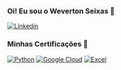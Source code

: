 ### Oi! Eu sou o Weverton Seixas 👋

[![Linkedin](https://img.shields.io/badge/LinkedIn-0077B5?style=for-the-badge&logo=linkedin&logoColor=white)](https://www.linkedin.com/in/wevertonseixas/)
### Minhas Certificações 📜
[![Python](https://img.shields.io/badge/Python-3776AB?style=for-the-badge&logo=python&logoColor=white)](https://drive.google.com/drive/u/0/folders/1W9_xGASPRqSvqeo31AyIy_9-CxbaviZh)
[![Google Cloud](https://img.shields.io/badge/Google_Cloud-4285F4?style=for-the-badge&logo=google-cloud&logoColor=white)](https://www.cloudskillsboost.google/public_profiles/b7978ca8-2915-4029-bbb2-6131648ac5d4/badges/2786901?utm_medium=social&utm_source=linkedin&utm_campaign=ql-social-share)
[![Excel](https://img.shields.io/badge/Microsoft_Excel-217346?style=for-the-badge&logo=microsoft-excel&logoColor=white)](https://cursos.alura.com.br/user/w-seixas/fullCertificate/f60abe83e86964c3e30ba20fa7dc2709)

